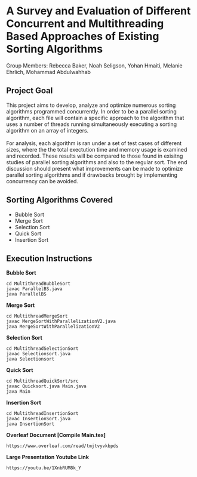 # A Survey and Evaluation of Different Concurrent and Multithreading Based Approaches of Existing Sorting Algorithms

Group Members: Rebecca Baker, Noah Seligson, Yohan Hmaiti, Melanie Ehrlich, Mohammad Abdulwahhab

## Project Goal

This project aims to develop, analyze and optimize numerous sorting algorithms programmed concurrently. In order to be a parallel sorting algorithm, each file will contain a specific approach to the algorithm that uses a number of threads running simultaneously executing a sorting algorithm on an array of integers. 
<br/><br/>
For analysis, each algorithm is ran under a set of test cases of different sizes, where the the total exectution time and memory usage is examined and recorded. These results will be compared to those found in exisitng studies of parallel sorting algorithms and also to the regular sort. The end discussion should present what improvements can be made to optimize parallel sorting algorithms and if drawbacks brought by implementing concurrency can be avoided.

## Sorting Algorithms Covered
* Bubble Sort
* Merge Sort
* Selection Sort
* Quick Sort
* Insertion Sort

## Execution Instructions

**Bubble Sort**
```
cd MultithreadBubbleSort
javac ParallelBS.java
java ParallelBS
```

**Merge Sort**
```
cd MultithreadMergeSort
javac MergeSortWithParallelizationV2.java
java MergeSortWithParallelizationV2
```

**Selection Sort**
```
cd MultithreadSelectionSort
javac Selectionsort.java
java Selectionsort
```

**Quick Sort**
```
cd MultithreadQuickSort/src
javac Quicksort.java Main.java
java Main
```

**Insertion Sort**
```
cd MultithreadInsertionSort
javac InsertionSort.java
java InsertionSort
```

**Overleaf Document [Compile Main.tex]**
```
https://www.overleaf.com/read/tmjtvyvkbpds
```

**Large Presentation Youtube Link**
```
https://youtu.be/1XnbRUM8k_Y
```
